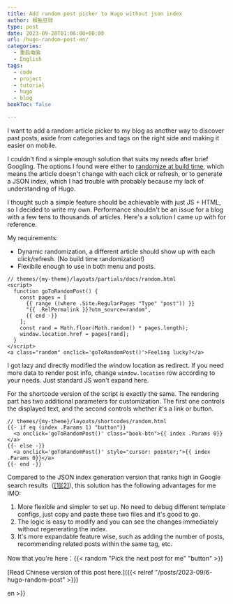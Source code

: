 ```yaml
---
title: Add random post picker to Hugo without json index
author: 椒盐豆豉
type: post
date: 2023-09-20T01:06:00+00:00
url: /hugo-random-post-en/
categories:
  - 重启电脑
  - English
tags:
  - code
  - project
  - tutorial
  - hugo 
  - blog
bookToc: false

---
```


I want to add a random article picker to my blog as another way to discover past posts, aside from categories and tags on the right side and making it easier on mobile. 

I couldn't find a simple enough solution that suits my needs after brief Googling. The options I found were either to [randomize at build time](https://geekthis.net/post/hugo-random-numbers/), which means the article doesn't change with each click or refresh, or to generate a JSON index, which I had trouble with probably because my lack of understanding of Hugo. 

I thought such a simple feature should be achievable with just JS + HTML, so I decided to write my own. Performance shouldn't be an issue for a blog with a few tens to thousands of articles. Here's a solution I came up with for reference.

<!--more-->

My requirements:
- Dynamic randomization, a different article should show up with each click/refresh. (No build time randomization!)
- Flexibile enough to use in both menu and posts.

```
// themes/{my-theme}/layouts/partials/docs/random.html
<script>
  function goToRandomPost() {
    const pages = [
      {{ range ((where .Site.RegularPages "Type" "post")) }}
      "{{ .RelPermalink }}?utm_source=random",
      {{ end -}}
    ];
    const rand = Math.floor(Math.random() * pages.length);
    window.location.href = pages[rand];
  }
</script>
<a class="random" onclick='goToRandomPost()'>Feeling lucky?</a>
```
I got lazy and directly modified the window location as redirect. If you need more data to render post info, change `window.location` row according to your needs. Just standard JS won't expand here.

For the shortcode version of the script is exactly the same. The rendering part has two additional parameters for customization. The first one controls the displayed text, and the second controls whether it's a link or button.

```
// themes/{my-theme}/layouts/shortcodes/random.html
{{- if eq (index .Params 1) "button"}}
  <a onclick='goToRandomPost()' class="book-btn">{{ index .Params 0}}</a>
{{- else -}}
  <a onclick='goToRandomPost()' style="cursor: pointer;">{{ index .Params 0}}</a>
{{- end -}}
```


Compared to the JSON index generation version that ranks high in Google search results（[[1]](https://discourse.gohugo.io/t/how-to-get-a-random-post-link/28957)[[2]](https://kevinquinn.fun/blog/add-a-random-page-button-to-hugo-site/)), this solution has the following advantages for me IMO:
1. More flexible and simpler to set up. No need to debug different template configs, just copy and paste these two files and it's good to go.
2. The logic is easy to modify and you can see the changes immediately without regenerating the index.
3. It's more expandable feature wise, such as adding the number of posts, recommending related posts within the same tag, etc.

Now that you're here：{{< random "Pick the next post for me" "button" >}}

[Read Chinese version of this post here.]({{< relref "/posts/2023-09/6-hugo-random-post" >}})

en >}}
